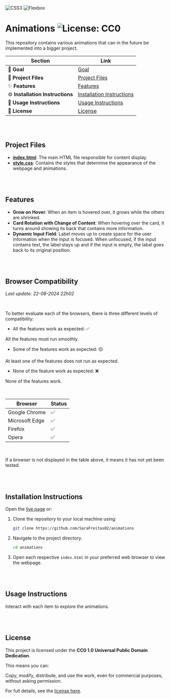![CSS3](https://img.shields.io/badge/CSS3-%231572B6.svg?&style=flat&logo=css3&logoColor=white) ![Flexbox](https://img.shields.io/badge/Flexbox-1572B6?style=flat&logo=css3&logoColor=white)

# Animations ![License: CC0](https://img.shields.io/badge/License-CC0_1.0-lightgrey.svg)
This repository contains various animations that can in the future be implemented into a bigger project.

| Section                     | Link                                      |
|-----------------------------|-------------------------------------------|
| 🎯 **Goal**                 | [Goal](#goal)                             |
| 📁 **Project Files**        | [Project Files](#project-files)           |
| ✨ **Features**              | [Features](#features)                     |
| ⚙️ **Installation Instructions** | [Installation Instructions](#installation-instructions) |
| 📝 **Usage Instructions**    | [Usage Instructions](#usage-instructions) |
| 📜 **License**              | [License](#license)                       |

<br>
<br>

## Project Files
- **[index.html](index.html)**: The main HTML file responsible for content display.
- **[style.css](style.css)**: Contains the styles that determine the appearance of the webpage and animations.

<br>
<br>

## Features
- **Grow on Hover**: When an item is hovered over, it grows while the others are shrinked.
- **Card Rotation with Change of Content**: When hovering over the card, it turns around showing its back that contains more information.
- **Dynamic Input Field**: Label moves up to create space for the user information when the input is focused. When unfocused, if the input contains text, the label stays up and if the input is empty, the label goes back to its original position.

<br>
<br>

## Browser Compatibility
*Last update: 22-08-2024 22h02*

<br>

To better evaluate each of the browsers, there is three different levels of compatibility: 
- All the features work as expected: ✅ 

All the features must run smoothly.
- Some of the features work as expected: 🟡 

At least one of the features does not run as expected.
- None of the feature work as expected: ❌

None of the features work.

<br>

| **Browser**    | **Status** |
| -------------- | ---------- |
| Google Chrome  | ✅         |
| Microsoft Edge | ✅         |
| Firefox        | ✅         |
| Opera          | ✅         |

<br>

If a browser is not displayed in the table above, it means it has not yet been tested.

<br>
<br>

## Installation Instructions
Open the [live page](https://sarafreitas02.github.io/animations/) or:
1. Clone the repository to your local machine using:
   ```bash
   git clone https://github.com/SaraFreitas02/animations
2. Navigate to the project directory.
   ```bash
   cd animations
3. Open each respective `index.html` in your preferred web browser to view the webpage.

<br>
<br>

## Usage Instructions
Interact with each item to explore the animations.

<br>
<br>

## License

This project is licensed under the **CC0 1.0 Universal Public Domain Dedication**.

This means you can:

Copy, modify, distribute, and use the work, even for commercial purposes, without asking permission.

For full details, see the [license here](./LICENSE).

